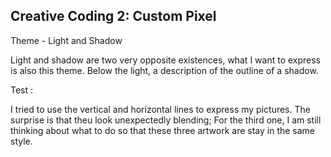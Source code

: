 ## Creative Coding 2: Custom Pixel

Theme - Light and Shadow

Light and shadow are two very opposite existences, what I want to express is also this theme. Below the light, a description of the outline of a shadow.

Test :

I tried to use the vertical and horizontal lines to express my pictures. The surprise is that theu look unexpectedly blending; For the third one, I am still thinking about what to do so that these three artwork are stay in the same style.
